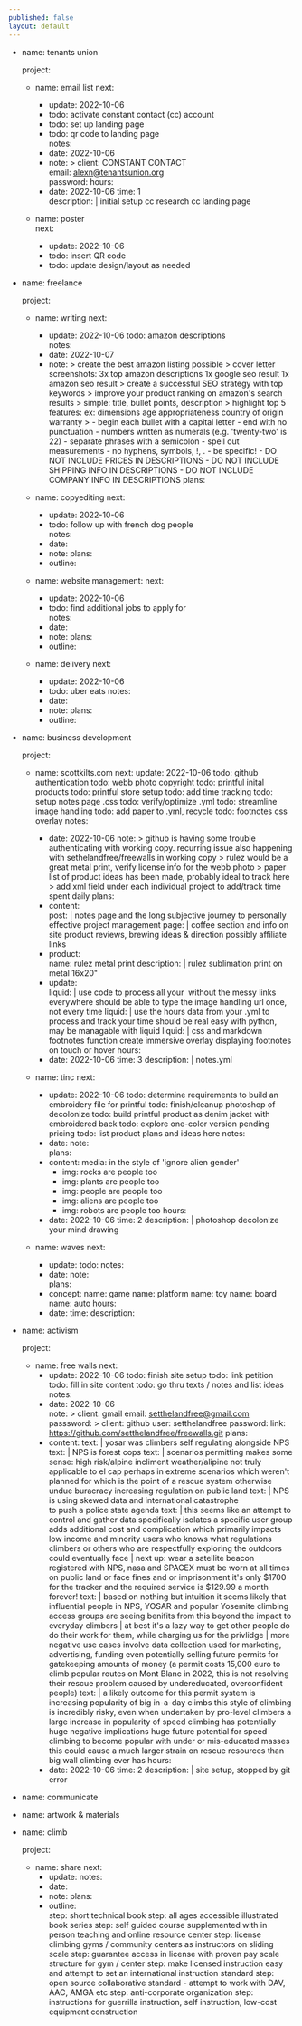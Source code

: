 ```yaml
---
published: false
layout: default
---
```

- name: tenants union

  project:
  - name: email list 
    next: 
    - update: 2022-10-06
    - todo: activate constant contact (cc) account  
    - todo: set up landing page  
    - todo: qr code to landing page  
    notes:  
    - date: 2022-10-06      
    - note: >
            client: CONSTANT CONTACT  
            email: alexn@tenantsunion.org  
            password:
    hours: 
    - date: 2022-10-06
      time: 1           
      description:  |
                    initial setup cc
                    research cc landing page
      
  - name: poster  
    next: 
    - update: 2022-10-06  
    - todo: insert QR code  
    - todo: update design/layout as needed  

- name: freelance  

  project:
  - name: writing
    next: 
    - update: 2022-10-06
      todo: amazon descriptions  
    notes:  
    - date: 2022-10-07
    - note: >
            create the best amazon listing possible
            >
            cover letter screenshots:
            3x top amazon descriptions
            1x google seo result
            1x amazon seo result
            >
            create a successful SEO strategy with top keywords
            >
            improve your product ranking on amazon's search results
            >
            simple: title, bullet points, description
            > 
            highlight top 5 features:
              ex: dimensions
              age appropriateness
              country of origin
              warranty
            >
            - begin each bullet with a capital letter
            - end with no punctuation
            - numbers written as numerals (e.g. 'twenty-two' is 22)
            - separate phrases with a semicolon 
            - spell out measurements
            - no hyphens, symbols, !, . 
            - be specific!
            - DO NOT INCLUDE PRICES IN DESCRIPTIONS
            - DO NOT INCLUDE SHIPPING INFO IN DESCRIPTIONS
            - DO NOT INCLUDE COMPANY INFO IN DESCRIPTIONS
    plans:

  - name: copyediting
    next:
    - update: 2022-10-06
    - todo: follow up with french dog people  
    notes:  
    - date: 
    - note: 
    plans:
    - outline:	

  - name: website management:
    next: 
    - update: 2022-10-06
    - todo: find additional jobs to apply for   
    notes:  
    - date: 
    - note: 
    plans:
    - outline:	

  - name: delivery
    next: 
    - update: 2022-10-06
    - todo: uber eats
    notes:  
    - date: 
    - note: 
    plans:
    - outline:	

- name: business development  

  project:
  - name: scottkilts.com
    next: 
      update: 2022-10-06
      todo: github authentication
      todo: webb photo copyright
      todo: printful inital products
      todo: printful store setup
      todo: add time tracking
      todo: setup notes page .css
      todo: verify/optimize .yml
      todo: streamline image handling
      todo: add paper to .yml, recycle
      todo: footnotes css overlay
    notes:  
    - date: 2022-10-06
      note: >
            github is having some trouble authenticating with working copy.  recurring issue
            also happening with sethelandfree/freewalls in working copy
            >
            rulez would be a great metal print, verify license info for the webb photo
            >
            paper list of product ideas has been made, probably ideal to track here
            >
            add xml field under each individual project to add/track time spent daily 
    plans:  
    - content:  
      post: |
            notes page and the long subjective journey to personally effective project management
      page: |
            coffee section and info on site
            product reviews, brewing ideas & direction
            possibly affiliate links
    - product:  
      name: rulez metal print
      description:  |
                    rulez sublimation print on metal 16x20"
    - update:   
      liquid: |
              use code to process all your <img> without the messy links everywhere
              should be able to type the image handling url once, not every time
      liquid: |
              use the hours data from your .yml to process and track your time
              should be real easy with python, may be managable with liquid
      liquid: |
              css and markdown footnotes function 
              create immersive overlay displaying footnotes on touch or hover
    hours:
    - date: 2022-10-06
      time: 3
      description: |
                    notes.yml

  - name: tinc
    next: 
    - update: 2022-10-06
      todo: determine requirements to build an embroidery file for printful
      todo: finish/cleanup photoshop of decolonize
      todo: build printful product as denim jacket with embroidered back 
      todo: explore one-color version pending pricing
      todo: list product plans and ideas here
    notes:  
    - date: 
      note:         
    plans:
    - content:
      media:  in the style of 'ignore alien gender'
      - img:  rocks are people too
      - img:  plants are people too
      - img:  people are people too
      - img:  aliens are people too
      - img:  robots are people too
    hours:
    - date: 2022-10-06
      time: 2
      description:  |
                    photoshop decolonize your mind drawing   

  - name: waves
    next: 
    - update:
      todo: 
    notes:  
    - date: 
      note:    
    plans: 
    - concept:
      name: game
      name: platform
      name: toy
      name: board
      name: auto 
    hours:
    - date:
      time:
      description:

- name: activism

  project:
  - name: free walls
    next: 
    - update: 2022-10-06
      todo: finish site setup
      todo: link petition
      todo: fill in site content
      todo: go thru texts / notes and list ideas
    notes:  
    - date: 2022-10-06          
      note: >
            client: gmail
            email: setthelandfree@gmail.com
            passsword: 
            >
            client: github
            user: setthelandfree
            password: 
            link: https://github.com/setthelandfree/freewalls.git 
    plans: 
    - content:
      text: |
            yosar was climbers self regulating alongside NPS
      text: |
            NPS is forest cops
      text: |
            scenarios permitting makes some sense:
            high risk/alpine
            incliment weather/alipine
            not truly applicable to el cap 
            perhaps in extreme scenarios which weren't planned for
            which is the point of a rescue system
            otherwise undue buracracy increasing regulation on public land
      text: |
            NPS is using skewed data 
            and international catastrophe                 
            to push a police state agenda
      text: |
            this seems like an attempt to control and gather data
            specifically isolates a specific user group 
            adds additional cost and complication which primarily impacts low income and minority users
            who knows what regulations climbers or others who are respectfully exploring the outdoors could eventually face
            |
            next up: wear a satellite beacon registered with NPS, nasa and SPACEX
            must be worn at all times on public land or face fines and or imprisonment
            it's only $1700 for the tracker and the required service is $129.99 a month forever!
      text: |
            based on nothing but intuition it seems likely that influential people in
            NPS, YOSAR and popular Yosemite climbing access groups are seeing benifits from this beyond the impact to everyday climbers
            |
            at best it's a lazy way to get other people do do their work for them,
            while charging us for the privlidge 
            |
            more negative use cases involve data collection
            used for marketing, advertising, funding
            even potentially selling future permits for gatekeeping amounts of money
            (a permit costs 15,000 euro to climb popular routes on Mont Blanc in 2022, 
            this is not resolving their rescue problem caused by undereducated, overconfident people)
      text: |
            a likely outcome for this permit system is increasing popularity of big in-a-day climbs
            this style of climbing is incredibly risky, even when undertaken by pro-level climbers
            a large increase in popularity of speed climbing has potentially huge negative implications
            huge future potential for speed climbing to become popular with under or mis-educated masses 
            this could cause a much larger strain on rescue resources than big wall climbing ever has
    hours:
    - date: 2022-10-06
      time: 2
      description:  |
                    site setup, stopped by git error    
      
- name: communicate

- name: artwork & materials

- name: climb

  project:
  - name: share
    next: 
    - update: 
    notes:  
    - date: 
    - note: 
    plans:
    - outline:	
      step: short technical book
      step: all ages accessible illustrated book series
      step: self guided course supplemented with in person teaching and online resource center
      step: license climbing gyms / community centers as instructors on sliding scale
      step: guarantee access in license with proven pay scale structure for gym / center
      step: make licensed instruction easy and attempt to set an international instruction standard
      step: open source collaborative standard - attempt to work with DAV, AAC, AMGA etc
      step: anti-corporate organization
      step: instructions for guerrilla instruction, self instruction, low-cost equipment construction
